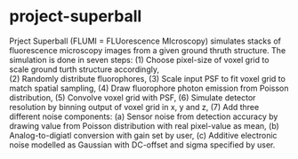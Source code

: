 # project-superball
Prject Superball (FLUMI = FLUorescence MIcroscopy) simulates stacks of fluorescence microscopy images from a given ground thruth structure. 
The simulation is done in seven steps: (1) Choose pixel-size of voxel grid to scale ground turth structure accordingly,  
(2) Randomly distribute fluorophores, (3) Scale input PSF to fit voxel grid to match spatial sampling, (4) Draw fluorophore photon emission from Poisson distribution, (5) Convolve voxel grid with PSF, (6) Simulate detector resolution by binning output of voxel grid in x, y and z, (7) Add three different noise components: (a) Sensor noise from detection accuracy by drawing value from Poisson distribution with real pixel-value as mean, (b) Analog-to-digiatl conversion with gain set by user, (c) Additive electronic noise modelled as Gaussian with DC-offset and sigma specified by user.
